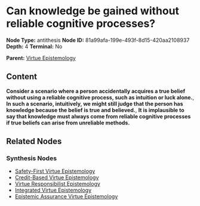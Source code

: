 # Can knowledge be gained without reliable cognitive processes?

**Node Type:** antithesis
**Node ID:** 81a99afa-199e-493f-8d15-420aa2108937
**Depth:** 4
**Terminal:** No

**Parent:** [Virtue Epistemology](virtue-epistemology-synthesis-8d609c74-8830-44ab-aa42-64bd567c8379.md)

## Content

**Consider a scenario where a person accidentally acquires a true belief without using a reliable cognitive process, such as intuition or luck alone.**, **In such a scenario, intuitively, we might still judge that the person has knowledge because the belief is true and believed.**, **It is implausible to say that knowledge must always come from reliable cognitive processes if true beliefs can arise from unreliable methods.**

## Related Nodes

### Synthesis Nodes

- [Safety-First Virtue Epistemology](safety-first-virtue-epistemology-synthesis-48ff4d4f-3941-4d05-afcf-c7312f16a41f.md)
- [Credit-Based Virtue Epistemology](credit-based-virtue-epistemology-synthesis-14d6b3c6-790f-42ef-a95d-5ffecccde933.md)
- [Virtue Responsibilist Epistemology](virtue-responsibilist-epistemology-synthesis-aa1ef98f-ac10-430d-b695-c2775560652b.md)
- [Integrated Virtue Epistemology](integrated-virtue-epistemology-synthesis-853b34e5-f73c-422e-a08a-8dfbee7950cf.md)
- [Epistemic Assurance Virtue Epistemology](epistemic-assurance-virtue-epistemology-synthesis-b7773d79-e207-4867-b22b-e771cd4d2abe.md)
